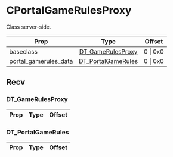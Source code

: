 # CPortalGameRulesProxy
Class server-side.

|Prop|Type|Offset|
|---|:-:|:-:|
|baseclass|[DT_GameRulesProxy](#DT_GameRulesProxy)|0 \| 0x0|
|portal_gamerules_data|[DT_PortalGameRules](#DT_PortalGameRules)|0 \| 0x0|

## Recv

### DT_GameRulesProxy

|Prop|Type|Offset|
|---|:-:|:-:|

### DT_PortalGameRules

|Prop|Type|Offset|
|---|:-:|:-:|
